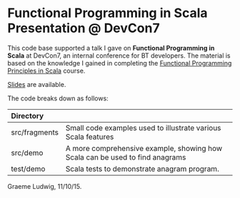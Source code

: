 Functional Programming in Scala Presentation @ DevCon7
======================================================

This code base supported a talk I gave on **Functional Programming in Scala** at DevCon7, an internal conference for BT 
 developers. The material is based on the knowledge I gained in completing the
 [Functional Programming Principles in Scala](https://www.coursera.org/course/progfun) course. 
 
[Slides](Functional%20Programming%20in%20Scala.pptx) are available.

The code breaks down as follows:

| Directory                                |                                                   |
| :--------------------------------------- |:--------------------------------------------------|
| src/fragments | Small code examples used to illustrate various Scala features                |
| src/demo      | A more comprehensive example, showing how Scala can be used to find anagrams |
| test/demo     | Scala tests to demonstrate anagram program.                                  |

Graeme Ludwig, 11/10/15.
